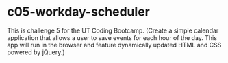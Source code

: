 # c05-workday-scheduler
This is challenge 5 for the UT Coding Bootcamp. (Create a simple calendar application that allows a user to save events for each hour of the day. This app will run in the browser and feature dynamically updated HTML and CSS powered by jQuery.)
